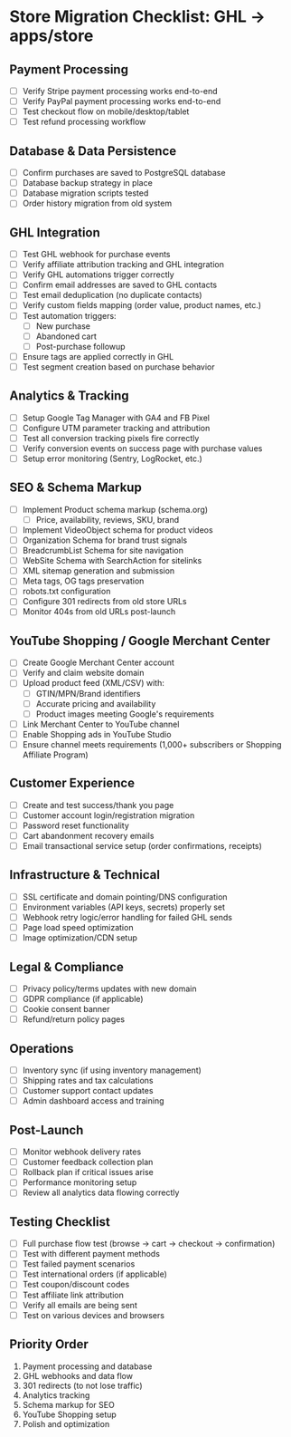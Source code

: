 # Store Migration Checklist: GHL → apps/store

## Payment Processing
- [ ] Verify Stripe payment processing works end-to-end
- [ ] Verify PayPal payment processing works end-to-end
- [ ] Test checkout flow on mobile/desktop/tablet
- [ ] Test refund processing workflow

## Database & Data Persistence
- [ ] Confirm purchases are saved to PostgreSQL database
- [ ] Database backup strategy in place
- [ ] Database migration scripts tested
- [ ] Order history migration from old system

## GHL Integration
- [ ] Test GHL webhook for purchase events
- [ ] Verify affiliate attribution tracking and GHL integration
- [ ] Verify GHL automations trigger correctly
- [ ] Confirm email addresses are saved to GHL contacts
- [ ] Test email deduplication (no duplicate contacts)
- [ ] Verify custom fields mapping (order value, product names, etc.)
- [ ] Test automation triggers:
  - [ ] New purchase
  - [ ] Abandoned cart
  - [ ] Post-purchase followup
- [ ] Ensure tags are applied correctly in GHL
- [ ] Test segment creation based on purchase behavior

## Analytics & Tracking
- [ ] Setup Google Tag Manager with GA4 and FB Pixel
- [ ] Configure UTM parameter tracking and attribution
- [ ] Test all conversion tracking pixels fire correctly
- [ ] Verify conversion events on success page with purchase values
- [ ] Setup error monitoring (Sentry, LogRocket, etc.)

## SEO & Schema Markup
- [ ] Implement Product schema markup (schema.org)
  - [ ] Price, availability, reviews, SKU, brand
- [ ] Implement VideoObject schema for product videos
- [ ] Organization Schema for brand trust signals
- [ ] BreadcrumbList Schema for site navigation
- [ ] WebSite Schema with SearchAction for sitelinks
- [ ] XML sitemap generation and submission
- [ ] Meta tags, OG tags preservation
- [ ] robots.txt configuration
- [ ] Configure 301 redirects from old store URLs
- [ ] Monitor 404s from old URLs post-launch

## YouTube Shopping / Google Merchant Center
- [ ] Create Google Merchant Center account
- [ ] Verify and claim website domain
- [ ] Upload product feed (XML/CSV) with:
  - [ ] GTIN/MPN/Brand identifiers
  - [ ] Accurate pricing and availability
  - [ ] Product images meeting Google's requirements
- [ ] Link Merchant Center to YouTube channel
- [ ] Enable Shopping ads in YouTube Studio
- [ ] Ensure channel meets requirements (1,000+ subscribers or Shopping Affiliate Program)

## Customer Experience
- [ ] Create and test success/thank you page
- [ ] Customer account login/registration migration
- [ ] Password reset functionality
- [ ] Cart abandonment recovery emails
- [ ] Email transactional service setup (order confirmations, receipts)

## Infrastructure & Technical
- [ ] SSL certificate and domain pointing/DNS configuration
- [ ] Environment variables (API keys, secrets) properly set
- [ ] Webhook retry logic/error handling for failed GHL sends
- [ ] Page load speed optimization
- [ ] Image optimization/CDN setup

## Legal & Compliance
- [ ] Privacy policy/terms updates with new domain
- [ ] GDPR compliance (if applicable)
- [ ] Cookie consent banner
- [ ] Refund/return policy pages

## Operations
- [ ] Inventory sync (if using inventory management)
- [ ] Shipping rates and tax calculations
- [ ] Customer support contact updates
- [ ] Admin dashboard access and training

## Post-Launch
- [ ] Monitor webhook delivery rates
- [ ] Customer feedback collection plan
- [ ] Rollback plan if critical issues arise
- [ ] Performance monitoring setup
- [ ] Review all analytics data flowing correctly

## Testing Checklist
- [ ] Full purchase flow test (browse → cart → checkout → confirmation)
- [ ] Test with different payment methods
- [ ] Test failed payment scenarios
- [ ] Test international orders (if applicable)
- [ ] Test coupon/discount codes
- [ ] Test affiliate link attribution
- [ ] Verify all emails are being sent
- [ ] Test on various devices and browsers

## Priority Order
1. Payment processing and database
2. GHL webhooks and data flow
3. 301 redirects (to not lose traffic)
4. Analytics tracking
5. Schema markup for SEO
6. YouTube Shopping setup
7. Polish and optimization